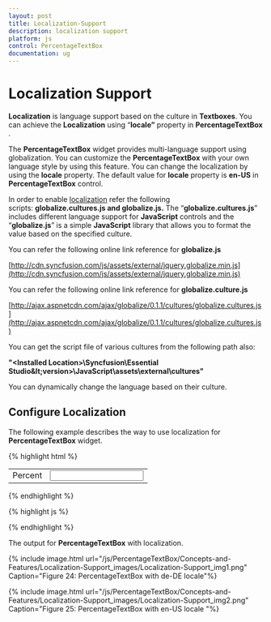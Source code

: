 ```yaml
---
layout: post
title: Localization-Support
description: localization support
platform: js
control: PercentageTextBox 
documentation: ug
---
```


# Localization Support

**Localization** is language support based on the culture in **Textboxes**. You can achieve the **Localization** using “**locale”** property in **PercentageTextBox** . 

The **PercentageTextBox** widget provides multi-language support using globalization. You can customize the **PercentageTextBox** with your own language style by using this feature. You can change the localization by using the **locale** property. The default value for **locale** property is **en-US** in **PercentageTextBox** control.

In order to enable [localization](http://help.syncfusion.com/ug/js/default.htm) refer the following scripts: **globalize.cultures.js and globalize.js.** The “**globalize.cultures.js**” includes different language support for **JavaScript** controls and the “**globalize.js**” is a simple **JavaScript** library that allows you to format the value based on the specified culture.

You can refer the following online link reference for **globalize.js**

[http://cdn.syncfusion.com/js/assets/external/jquery.globalize.min.js](http://cdn.syncfusion.com/js/assets/external/jquery.globalize.min.js)

You can refer the following online link reference for **globalize.culture.js**

[http://ajax.aspnetcdn.com/ajax/globalize/0.1.1/cultures/globalize.cultures.js](http://ajax.aspnetcdn.com/ajax/globalize/0.1.1/cultures/globalize.cultures.js)

You can get the script file of various cultures from the following path also:

**"&lt;Installed Location&gt;\Syncfusion\Essential Studio\&lt;version&gt;\JavaScript\assets\external\cultures"**

You can dynamically change the language based on their culture.

## Configure Localization

The following example describes the way to use localization for **PercentageTextBox** widget.

{% highlight html %}


<table cellpadding="10">
            <tbody>
                <tr>
                    <td>
                        <label for="percent">Percent</label>
                    </td>
                    <td>
                        <input id="percent" type="text" />
                    </td>
                </tr>
            </tbody>
        </table>

{% endhighlight %}

{% highlight js %}

<script type="text/javascript">
                $("#percent").ejPercentageTextbox({
            value: 21234,
            decimalPlaces: 3,
            locale: "de-DE"
        });    
</script>

{% endhighlight %}

The output for **PercentageTextBox** with localization.



{% include image.html url="/js/PercentageTextBox/Concepts-and-Features/Localization-Support_images/Localization-Support_img1.png" Caption="Figure 24: PercentageTextBox with de-DE locale"%}



{% include image.html url="/js/PercentageTextBox/Concepts-and-Features/Localization-Support_images/Localization-Support_img2.png" Caption="Figure 25: PercentageTextBox with en-US locale				"%}


